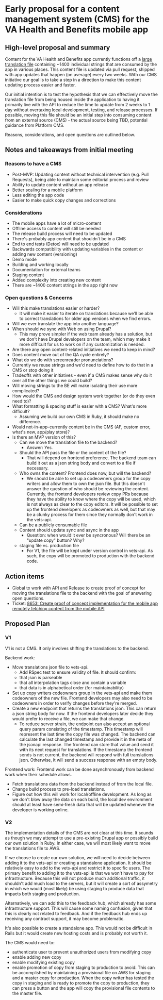 # Early proposal for a content management system (CMS) for the VA Health and Benefits mobile app

## High-level proposal and summary

Content for the VA Health and Benefits app currently functions off a [large translation file](https://github.com/department-of-veterans-affairs/va-mobile-app/blob/develop/VAMobile/src/translations/en/common.json) containing ~1400 individual strings that are consumed by the app in various places. This content file is updated via pull request, shipped with app updates that happen (on average) every two weeks. With our CMS initiative our goal is to take a step in a direction to make this content updating process easier and faster.

Our initial intention is to test the hypothesis that we can effectively move the translation file from being housed inside the application to having it primarily live with the API to reduce the time to update from 2 weeks to 1 day without overtaxing local development, testing, and release processes. If possible, moving this file should be an initial step into consuming content from an external source (CMS) - the actual source being TBD, potential guidance from Platform CMS.

Reasons, considerations, and open questions are outlined below.

## Notes and takeaways from initial meeting

### Reasons to have a CMS

- Post-MVP: Updating content without technical intervention (e.g. Pull Requests), being able to maintain some editorial process and review
- Ability to update content without an app release
- Better scaling for a mobile platform
- Less editing the app code
- Easier to make quick copy changes and corrections

### Considerations

- The mobile apps have a lot of micro-content
- Offline access to content will still be needed
- The release build process will need to be updated
- There's probably app content that shouldn't be in a CMS
- End to end tests (Detox) will need to be updated 
- Backwards compatibility with updating variables in the content or adding new content (versioning)
- Demo mode
- Building and working locally
- Documentation for external teams
- Staging content
- Added complexity into creating new content
- There are ~1400 content strings in the app right now


### Open questions &amp; Concerns

- Will this make translations easier or harder?
	- It will make it easier to iterate on translations because we'll be able to correct translations for older app versions when we find errors.
- Will we ever translate the app into another language?
- When should we sync with Web on using Drupal?
	- This may prove simpler if the web team already has a solution, but we don't have Drupal developers on the team, which may make it more difficult for us to work on if any customization is needed.
- Are there any open content-related initiatives we need to keep in mind?
- Does content move out of the QA cycle entirely?
- What do we do with screenreader pronunciations? 
- Currently we reuse strings and we'd need to define how to do that in a CMS or stop doing it
- Tradeoffs with other initiatives - even if a CMS makes sense why do it over all the other things we could build?
- Will moving strings to the BE will make isolating their use more complicated?
- How would the CMS and design system work together (or do they even need to)?
- What formatting & spacing stuff is easier with a CMS? What's more difficult?
	- Assuming we build our own CMS in Ruby, it should make no difference.
- Would not-in-app-currently content be in the CMS (AF, custom error, what's new, app/play store)?
- Is there an MVP version of this?
	- Can we move the translation file to the backend?
		- Answer: Yes.
	- Should the API pass the file or the content of the file?
		- That will depend on frontend preference. The backend team can build it out as a json string body and convert to a file if necessary.
	- Who owns the content? Frontend does now, but will the backend?
		- We should be able to set up a codeowners group for the copy writers and allow them to own the json file. But this doesn't answer the question of who should be reviewing the content. Currently, the frontend developers review copy PRs because they have the ability to know where the copy will be used, which is not always as clear to the copy editors. It will be possible to set up the frontend developers as codeowners as well, but that may be a clunky process for them since they normally don't work in the vets-api.
	- Can be a publicly consumable file
	- Content should update sync and async in the app
		- Question: when would it ever be syncronous? Will there be an "update copy" button? Why?
	- staging file vs. production file
		- For V1, the file will be kept under version control in vets-api. As such, the copy will be promoted to production with the backend code.

## Action items

- Global to work with API and Release to create proof of concept for moving the translations file to the backend with the goal of answering open questions.
- Ticket: [8653: Create proof of concept implementation for the mobile app remotely fetching content from the mobile API](https://github.com/department-of-veterans-affairs/va-mobile-app/issues/8653)

## Proposed Plan

### V1

V1 is not a CMS. It only involves shifting the translations to the backend.

Backend work:
- Move translations json file to vets-api.
	- Add RSpec test to ensure validity of file. It should confirm:
  	- that json is parseable
  	- that all interpolation tags close and contain a variable
  	- that data is in alphabetical order (for maintainability)
- Set up copy writers codeowners group in the vets-api and make them codeowners of the new file. Frontend developers may also need to be codeowners in order to verify changes before they're merged.
- Create a new endpoint that returns the translations json. This can return a json string body for now. If the frontend developers later decide they would prefer to receive a file, we can make that change.
	- To reduce server strain, the endpoint can also accept an optional query param consisting of the timestamp. This timestamp will represent the last time the copy file was changed. The backend can calculate the last changed timestamp and provide it in the meta of the jsonapi response. The frontend can store that value and send it with its next request for translations. If the timestamp the frontend sends is not current, the backend will respond with full translations json. Otherwise, it will send a success response with an empty body.

Frontend work:
Frontend work can be done asynchronously from backend work when their schedule allows.
- Fetch translations data from the backend instead of from the local file.
- Change build process to pre-load translations.
- Figure out how this will work for local/offline development. As long as we don't blow away the data on each build, the local dev environment should at least have semi-fresh data that will be updated whenever the developer is working online.

### V2

The implementation details of the CMS are not clear at this time. It sounds as though we may attempt to use a pre-existing Drupal app or possibly build our own solution in Ruby. In either case, we will most likely want to move the translations file to AWS.

If we choose to create our own solution, we will need to decide between adding it to the vets-api or creating a standalone application. It should be relatively easy to add to the vets-api and restrict it to specific users. The primary benefit to adding it to the vets-api is that we won't have to pay for infrastructure. Because this will not produce much additional traffic, it shouldn't add much load to the servers, but it will create a sort of assymetry in which we would (most likely) be using staging to produce data that impacts both staging and production.

Alternatively, we can add this to the feedback hub, which already has some infrastructure support. This will cause some naming confusion, given that this is clearly not related to feedback. And if the feedback hub ends up receiving any contract support, it may become problematic.

It's also possible to create a standalone app. This would not be difficult in Rails but it would create new hosting costs and is probably not worth it.

The CMS would need to:
- authenticate user to prevent unauthorized users from modifying copy
- enable adding new copy
- enable modifying existing copy
- enable promotion of copy from staging to production to avoid. This can be accomplished by maintaining a provisional file on AWS for staging and a master copy for production. When the copy writer has tested the copy in staging and is ready to promote the copy to production, they can press a button and the app will copy the provisional file contents to the master file.